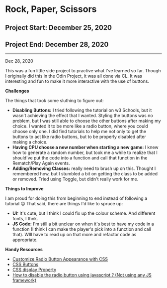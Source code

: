# Rock, Paper, Scissors

## Project Start: December 25, 2020
## Project End: December 28, 2020

<hr>

Dec 28, 2020

This was a fun little side project to practive what I've learned so far. Though I originally did this in the Odin Project, it was all done via CL. It was interesting and fun to make it more interactive with the use of buttons.

**Challenges**

The things that took some sluthing to figure out:
- **Disabling Buttons:** I tried following the tutorial on w3 Schools, but it wasn't achieving the effect that I wanted. Styling the buttons was no problem, but I was still able to choose the other buttons after making my choice. I wanted it to be more like a radio button, where you could choose only one. I did find tutorials to help me not only to get the buttons to act like radio buttons, but to be properly disabled after making a choice.
- **Having CPU choose a new number when starting a new game:** I knew how to generate a random number, but took me a while to realize that I should've put the code into a function and call that function in the Rematch/Play Again events.
- **Adding/Removing Classes:** really need to brush up on this. Thought I remembered how, but I stumbled a bit on getting the class to be added or removed. Tried using Toggle, but didn't really work for me.

**Things to Improve**

I am proud for doing this from beginning to end instead of following a tutorial 😊 That said, there are things I'd like to spruce up:

- **UI:** It's cute, but I think I could fix up the colour scheme. And different fonts, I thnk.
- **JS Code:** I'm still a bit unclear on when it's best to have my code in a function (I think I can make the player's pick into a function and call that). WIll have to read up on that more and refactor code as appropriate.




**Handy Resources**

- [Customize Radio Button Appearance with CSS](https://markheath.net/post/customize-radio-button-css)
- [CSS Buttons](https://www.w3schools.com/css/css3_buttons.asp)
- [CSS display Property](https://www.w3schools.com/cssref/pr_class_display.asp)
- [How to disable the radio button using javascript ? (Not using any JS framework)](https://stackoverflow.com/questions/13245672/how-to-disable-the-radio-button-using-javascript-not-using-any-js-framework)